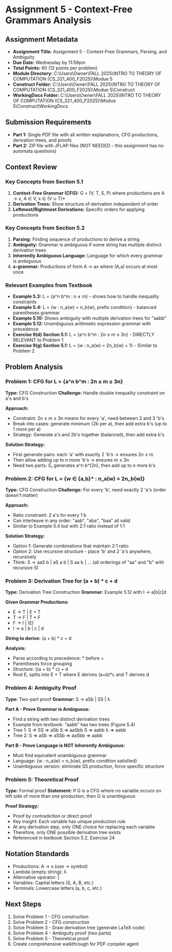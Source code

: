 # Assignment 5 - Context-Free Grammars Analysis

## Assignment Metadata
- **Assignment Title:** Assignment 5 - Context-Free Grammars, Parsing, and Ambiguity
- **Due Date:** Wednesday by 11:59pm
- **Total Points:** 60 (12 points per problem)
- **Module Directory:** C:\Users\Owner\FALL 2025\INTRO TO THEORY OF COMPUTATION (CS_321_400_F2025)\Modue 5
- **Construct Folder:** C:\Users\Owner\FALL 2025\INTRO TO THEORY OF COMPUTATION (CS_321_400_F2025)\Modue 5\Construct
- **WorkingDocs Folder:** C:\Users\Owner\FALL 2025\INTRO TO THEORY OF COMPUTATION (CS_321_400_F2025)\Modue 5\Construct\WorkingDocs

## Submission Requirements
- **Part 1:** Single PDF file with all written explanations, CFG productions, derivation trees, and proofs
- **Part 2:** ZIP file with JFLAP files (NOT NEEDED - this assignment has no automata questions)

## Context Review

### Key Concepts from Section 5.1
1. **Context-Free Grammar (CFG):** G = (V, T, S, P) where productions are A → x, A ∈ V, x ∈ (V ∪ T)*
2. **Derivation Trees:** Show structure of derivation independent of order
3. **Leftmost/Rightmost Derivations:** Specific orders for applying productions

### Key Concepts from Section 5.2
1. **Parsing:** Finding sequence of productions to derive a string
2. **Ambiguity:** Grammar is ambiguous if some string has multiple distinct derivation trees
3. **Inherently Ambiguous Language:** Language for which every grammar is ambiguous
4. **s-grammar:** Productions of form A → ax where (A,a) occurs at most once

### Relevant Examples from Textbook
- **Example 5.3:** L = {a^n b^m : n ≠ m} - shows how to handle inequality constraints
- **Example 5.4:** L = {w : n_a(w) = n_b(w), prefix condition} - balanced parentheses grammar
- **Example 5.10:** Shows ambiguity with multiple derivation trees for "aabb"
- **Example 5.12:** Unambiguous arithmetic expression grammar with precedence
- **Exercise 9(d) Section 5.1:** L = {a^n b^m : 2n ≤ m ≤ 3n} - DIRECTLY RELEVANT to Problem 1
- **Exercise 9(g) Section 5.1:** L = {w : n_a(w) = 2n_b(w) + 1} - Similar to Problem 2

## Problem Analysis

### Problem 1: CFG for L = {a^n b^m : 2n ≤ m ≤ 3n}
**Type:** CFG Construction
**Challenge:** Handle double inequality constraint on a's and b's

**Approach:**
- Constraint: 2n ≤ m ≤ 3n means for every 'a', need between 2 and 3 'b's
- Break into cases: generate minimum (2b per a), then add extra b's (up to 1 more per a)
- Strategy: Generate a's and 2b's together (balanced), then add extra b's

**Solution Strategy:**
- First generate pairs: each 'a' with exactly 2 'b's → ensures 2n ≤ m
- Then allow adding up to n more 'b's → ensures m ≤ 3n
- Need two parts: S₁ generates a^n b^(2n), then add up to n more b's

### Problem 2: CFG for L = {w ∈ {a,b}* : n_a(w) = 2n_b(w)}
**Type:** CFG Construction
**Challenge:** For every 'b', need exactly 2 'a's (order doesn't matter)

**Approach:**
- Ratio constraint: 2 a's for every 1 b
- Can interleave in any order: "aab", "aba", "baa" all valid
- Similar to Example 5.4 but with 2:1 ratio instead of 1:1

**Solution Strategy:**
- Option 1: Generate combinations that maintain 2:1 ratio
- Option 2: Use recursive structure - place 'b' and 2 'a's anywhere, recursively
- Think: S → aaS b | aS a b | S aa b | ... (all orderings of "aa" and "b" with recursive S)

### Problem 3: Derivation Tree for (a + b) * c + d
**Type:** Derivation Tree Construction
**Grammar:** Example 5.12 with I → a|b|c|d

**Given Grammar Productions:**
- E → T | E + T
- T → F | T * F
- F → I | (E)
- I → a | b | c | d

**String to derive:** (a + b) * c + d

**Analysis:**
- Parse according to precedence: * before +
- Parentheses force grouping
- Structure: ((a + b) * c) + d
- Root E, splits into E + T where E derives (a+b)*c and T derives d

### Problem 4: Ambiguity Proof
**Type:** Two-part proof
**Grammar:** S → aSb | SS | λ

**Part A - Prove Grammar is Ambiguous:**
- Find a string with two distinct derivation trees
- Example from textbook: "aabb" has two trees (Figure 5.4)
- Tree 1: S ⇒ SS ⇒ aSb S ⇒ aaSbb S ⇒ aabb λ ⇒ aabb
- Tree 2: S ⇒ aSb ⇒ aSSb ⇒ aaSbb ⇒ aabb

**Part B - Prove Language is NOT Inherently Ambiguous:**
- Must find equivalent unambiguous grammar
- Language: {w : n_a(w) = n_b(w), prefix condition satisfied}
- Unambiguous version: eliminate SS production, force specific structure

### Problem 5: Theoretical Proof
**Type:** Formal proof
**Statement:** If G is a CFG where no variable occurs on left side of more than one production, then G is unambiguous

**Proof Strategy:**
- Proof by contradiction or direct proof
- Key insight: Each variable has unique production rule
- At any derivation step, only ONE choice for replacing each variable
- Therefore, only ONE possible derivation tree exists
- Referenced in textbook Section 5.2, Exercise 24

## Notation Standards
- Productions: A → x (use → symbol)
- Lambda (empty string): λ
- Alternative operator: |
- Variables: Capital letters (S, A, B, etc.)
- Terminals: Lowercase letters (a, b, c, etc.)

## Next Steps
1. Solve Problem 1 - CFG construction
2. Solve Problem 2 - CFG construction
3. Solve Problem 3 - Draw derivation tree (generate LaTeX code)
4. Solve Problem 4 - Ambiguity proof (two parts)
5. Solve Problem 5 - Theoretical proof
6. Create comprehensive walkthrough for PDF compiler agent
